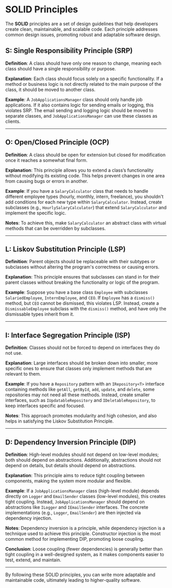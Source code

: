 # SOLID Principles

The **SOLID** principles are a set of design guidelines that help developers create clean, maintainable, and scalable code. Each principle addresses common design issues, promoting robust and adaptable software design.

## S: Single Responsibility Principle (SRP)

**Definition**: A class should have only one reason to change, meaning each class should have a single responsibility or purpose.

**Explanation**: Each class should focus solely on a specific functionality. If a method or business logic is not directly related to the main purpose of the class, it should be moved to another class.

**Example**:
A `JobApplicationsManager` class should only handle job applications. If it also contains logic for sending emails or logging, this violates SRP. The email sending and logging logic should be moved to separate classes, and `JobApplicationsManager` can use these classes as clients.

---

## O: Open/Closed Principle (OCP)

**Definition**: A class should be open for extension but closed for modification once it reaches a somewhat final form.

**Explanation**: This principle allows you to extend a class’s functionality without modifying its existing code. This helps prevent changes in one area from causing bugs or errors in another.

**Example**:
If you have a `SalaryCalculator` class that needs to handle different employee types (hourly, monthly, intern, freelance), you shouldn't add conditions for each new type within `SalaryCalculator`. Instead, create subclasses (e.g., `HourlySalaryCalculator`) that extend `SalaryCalculator` and implement the specific logic.

**Notes**:
To achieve this, make `SalaryCalculator` an abstract class with virtual methods that can be overridden by subclasses.

---

## L: Liskov Substitution Principle (LSP)

**Definition**: Parent objects should be replaceable with their subtypes or subclasses without altering the program's correctness or causing errors.

**Explanation**: This principle ensures that subclasses can stand in for their parent classes without breaking the functionality or logic of the program.

**Example**:
Suppose you have a base class `Employee` with subclasses `SalariedEmployee`, `InternEmployee`, and `CEO`. If `Employee` has a `dismiss()` method, but `CEO` cannot be dismissed, this violates LSP. Instead, create a `DismissableEmployee` subclass with the `dismiss()` method, and have only the dismissable types inherit from it.

---

## I: Interface Segregation Principle (ISP)

**Definition**: Classes should not be forced to depend on interfaces they do not use.

**Explanation**: Large interfaces should be broken down into smaller, more specific ones to ensure that classes only implement methods that are relevant to them.

**Example**:
If you have a `Repository` pattern with an `IRepository<T>` interface containing methods like `getAll`, `getById`, `add`, `update`, and `delete`, some repositories may not need all these methods. Instead, create smaller interfaces, such as `IUpdatableRepository` and `IDeletableRepository`, to keep interfaces specific and focused.

**Notes**:
This approach promotes modularity and high cohesion, and also helps in satisfying the Liskov Substitution Principle.

---

## D: Dependency Inversion Principle (DIP)

**Definition**: High-level modules should not depend on low-level modules; both should depend on abstractions. Additionally, abstractions should not depend on details, but details should depend on abstractions.

**Explanation**: This principle aims to reduce tight coupling between components, making the system more modular and flexible.

**Example**:
If a `JobApplicationsManager` class (high-level module) depends directly on `Logger` and `EmailSender` classes (low-level modules), this creates tight coupling. Instead, `JobApplicationsManager` should depend on abstractions like `ILogger` and `IEmailSender` interfaces. The concrete implementations (e.g., `Logger`, `EmailSender`) are then injected via dependency injection.

**Notes**:
Dependency inversion is a principle, while dependency injection is a technique used to achieve this principle. Constructor injection is the most common method for implementing DIP, promoting loose coupling.

**Conclusion**:
Loose coupling (fewer dependencies) is generally better than tight coupling in a well-designed system, as it makes components easier to test, extend, and maintain.

---

By following these SOLID principles, you can write more adaptable and maintainable code, ultimately leading to higher-quality software.
